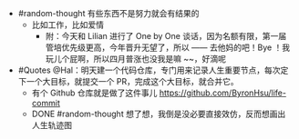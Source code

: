 - #random-thought 有些东西不是努力就会有结果的
	- 比如工作，比如爱情
		- 附：今天和 Lilian 进行了 One by One 谈话，因为名额有限，第一届管培优先级更高，今年晋升无望了，所以 —— 去他妈的吧！Bye ！我玩儿个屁啊，所以四月普涨也没我是嘛 ~~，好滴呢
- #Quotes @Hal：明天建一个代码仓库，专门用来记录人生重要节点，每次定下一个大目标，就提交一个 PR，完成这个大目标，就合并它。
	- 有个 Github 仓库就是做了这件事儿 https://github.com/ByronHsu/life-commit
	- DONE #random-thought 想了想，我倒是没必要直接效仿，反而想画出人生轨迹图
